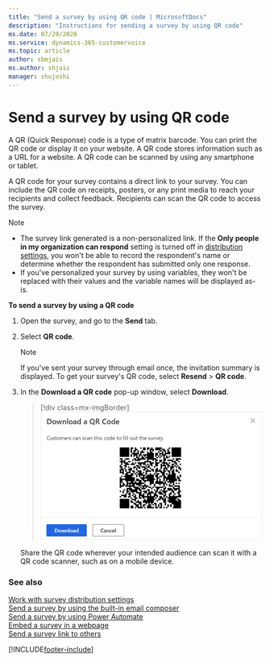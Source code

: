 ```yaml
---
title: "Send a survey by using QR code | MicrosoftDocs"
description: "Instructions for sending a survey by using QR code"
ms.date: 07/29/2020
ms.service: dynamics-365-customervoice
ms.topic: article
author: sbmjais
ms.author: shjais
manager: shujoshi
---
```


# Send a survey by using QR code

A QR (Quick Response) code is a type of matrix barcode. You can print the QR code or display it on your website. A QR code stores information such as a URL for a website. A QR code can be scanned by using any smartphone or tablet. 

A QR code for your survey contains a direct link to your survey. You can include the QR code on receipts, posters, or any print media to reach your recipients and collect feedback. Recipients can scan the QR code to access the survey.

> [!NOTE]
> - The survey link generated is a non-personalized link. If the **Only people in my organization can respond** setting is turned off in [distribution settings](distribution-settings.md), you won't be able to record the respondent's name or determine whether the respondent has submitted only one response.
> - If you've personalized your survey by using variables, they won't be replaced with their values and the variable names will be displayed as-is.

**To send a survey by using a QR code**

1. Open the survey, and go to the **Send** tab.

2. Select **QR code**.

    > [!NOTE]
    > If you've sent your survey through email once, the invitation summary is displayed. To get your survey's QR code, select **Resend** > **QR code**.

3. In the **Download a QR code** pop-up window, select **Download**.

    > [!div class=mx-imgBorder]
    > ![Get the survey QR code for sharing](media/survey-qrcode.png "Get the survey QR code for sharing")

    Share the QR code wherever your intended audience can scan it with a QR code scanner, such as on a mobile device.

### See also

[Work with survey distribution settings](distribution-settings.md)<br>
[Send a survey by using the built-in email composer](send-survey-email.md)<br>
[Send a survey by using Power Automate](send-survey-flow.md)<br>
[Embed a survey in a webpage](embed-web-page.md)<br>
[Send a survey link to others](send-survey-link.md)

[!INCLUDE[footer-include](includes/footer-banner.md)]
